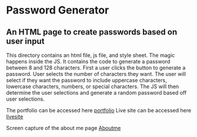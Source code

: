 # Password Generator
## An HTML page to create passwords based on user input

This directory contains an html file, js file, and style sheet. The magic happens inside the JS. It contains the code to generate a password between 8 and 128 characters. 
First a user clicks the button to generate a password.
User selects the number of characters they want.
The user will select if they want the password to include uppercase characters, lowercase characters, numbers, or special characters. 
The JS will then determine the user selections and generate a random password based off user selections.


The portfolio can be accessed here [portfolio](https://github.com/pmhagwood/passwordGenerator)
Live site can be accessed here [livesite](https://pmhagwood.github.io/portfolio/)

Screen capture of the about me page [Aboutme](https://github.com/pmhagwood/portfolio/blob/master/images/aboutmepage.png)
